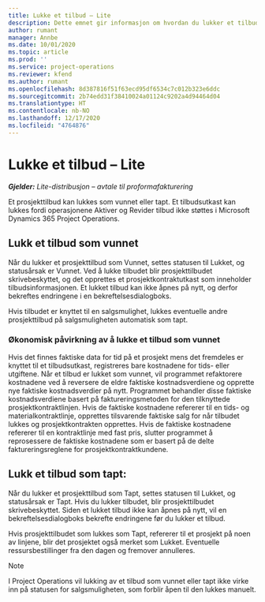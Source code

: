 ```yaml
---
title: Lukke et tilbud – Lite
description: Dette emnet gir informasjon om hvordan du lukker et tilbud i Project Operations.
author: rumant
manager: Annbe
ms.date: 10/01/2020
ms.topic: article
ms.prod: ''
ms.service: project-operations
ms.reviewer: kfend
ms.author: rumant
ms.openlocfilehash: 8d387816f51f63ecd95df6534c7c012b323e6ddc
ms.sourcegitcommit: 2b74edd31f38410024a01124c9202a4d94464d04
ms.translationtype: HT
ms.contentlocale: nb-NO
ms.lasthandoff: 12/17/2020
ms.locfileid: "4764876"
---
```

# <a name="close-a-quote---lite"></a>Lukke et tilbud – Lite

_**Gjelder:** Lite-distribusjon – avtale til proformafakturering_

Et prosjekttilbud kan lukkes som vunnet eller tapt. Et tilbudsutkast kan lukkes fordi operasjonene Aktiver og Revider tilbud ikke støttes i Microsoft Dynamics 365 Project Operations.

## <a name="close-a-quote-as-won"></a>Lukk et tilbud som vunnet

Når du lukker et prosjekttilbud som Vunnet, settes statusen til Lukket, og statusårsak er Vunnet. Ved å lukke tilbudet blir prosjekttilbudet skrivebeskyttet, og det opprettes et prosjektkontraktutkast som inneholder tilbudsinformasjonen. Et lukket tilbud kan ikke åpnes på nytt, og derfor bekreftes endringene i en bekreftelsesdialogboks.

Hvis tilbudet er knyttet til en salgsmulighet, lukkes eventuelle andre prosjekttilbud på salgsmuligheten automatisk som tapt.

### <a name="financial-impact-of-closing-a-quote-as-won"></a>Økonomisk påvirkning av å lukke et tilbud som vunnet

Hvis det finnes faktiske data for tid på et prosjekt mens det fremdeles er knyttet til et tilbudsutkast, registreres bare kostnadene for tids- eller utgiftene. Når et tilbud er lukket som vunnet, vil programmet refaktorere kostnadene ved å reversere de eldre faktiske kostnadsverdiene og opprette nye faktiske kostnadsverdier på nytt. Programmet behandler disse faktiske kostnadsverdiene basert på faktureringsmetoden for den tilknyttede prosjektkontraktlinjen. Hvis de faktiske kostnadene refererer til en tids- og materialkontraktlinje, opprettes tilsvarende faktiske salg for når tilbudet lukkes og prosjektkontrakten opprettes. Hvis de faktiske kostnadene refererer til en kontraktlinje med fast pris, slutter programmet å reprosessere de faktiske kostnadene som er basert på de delte faktureringsreglene for prosjektkontraktkundene.

## <a name="closing-a-quote-as-lost"></a>Lukk et tilbud som tapt:

Når du lukker et prosjekttilbud som Tapt, settes statusen til Lukket, og statusårsak er Tapt. Hvis du lukker tilbudet, blir prosjekttilbudet skrivebeskyttet. Siden et lukket tilbud ikke kan åpnes på nytt, vil en bekreftelsesdialogboks bekrefte endringene før du lukker et tilbud.

Hvis prosjekttilbudet som lukkes som Tapt, refererer til et prosjekt på noen av linjene, blir det prosjektet også merket som Lukket. Eventuelle ressursbestillinger fra den dagen og fremover annulleres.

> [!NOTE]
> I Project Operations vil lukking av et tilbud som vunnet eller tapt ikke virke inn på statusen for salgsmuligheten, som forblir åpen til den lukkes manuelt.

